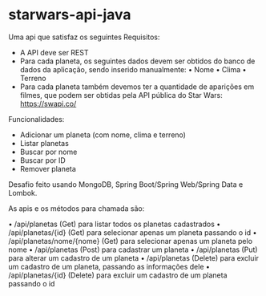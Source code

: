 ﻿# starwars-api-java

Uma api que satisfaz os seguintes Requisitos:

- A API deve ser REST
- Para cada planeta, os seguintes dados devem ser obtidos do banco de dados da aplicação, sendo inserido manualmente:
•	Nome
•	Clima
•	Terreno
- Para cada planeta também devemos ter a quantidade de aparições em filmes, que podem ser obtidas pela API pública do Star Wars:  https://swapi.co/

Funcionalidades: 

- Adicionar um planeta (com nome, clima e terreno)
- Listar planetas
- Buscar por nome
- Buscar por ID
- Remover planeta

Desafio feito usando MongoDB, Spring Boot/Spring Web/Spring Data e Lombok.

As apis e os métodos para chamada são:

•	/api/planetas (Get) para listar todos os planetas cadastrados
•	/api/planetas/{id} (Get) para selecionar apenas um planeta passando o id
•	/api/planetas/nome/{nome} (Get) para selecionar apenas um planeta pelo nome
•	/api/planetas (Post) para cadastrar um planeta
•	/api/planetas (Put) para alterar um cadastro de um planeta
•	/api/planetas (Delete) para excluir um cadastro de um planeta, passando as informações dele
•	/api/planetas/{id} (Delete) para excluir um cadastro de um planeta passando o id
